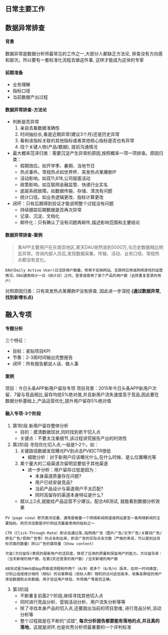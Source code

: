 ## 日常主要工作
 
## 数据异常排查
 
#### 背景
数据异常是数据分析师最常见的工作之一,大部分人都缺乏方法论, 排查没有方向感和层次。所以要有一套标准化流程去做这件事, 这样才能成为这块的专家
 
#### 前期准备
- 业务理解
- 指标口径
- 当前数据产出过程

#### 数据异常排查-方法论
- 判断是否异常
    1. 亲自去看数据准确性
    2. 时间抽拉长,看是近期异常(建议3个月)还是历史异常
    3. 看和该指标关联的其他指标或者其他核心指标是否也有异常
    4. 找个关键人物(产品/数据), 提前沟通情况
- 最大概率范泽归类：需要沉淀产生异常的原因,按照概率一项一项排查。原因归类：
    - 假期效应。如开学季、暑期、当地节日
    - 热点事件。常规热点如世界杯、突发热点某爆款IP
    - 活动影响。如双11,618,公司层面活动
    - 政策影响。如互联网金融监管、快递行业实名
    - 底层系统故障。如数据传输、存储、清洗有问题
    - 统计口径。如业务逻辑更改、指标计算更改
- 闭环：只有后期得到验证才能说明整个过程没有问题 
    - 持续跟踪后期数据是否再次异常
    - 记录、沉淀、文档化
    - 邮件化：只有确认了没有问题再邮件,描述影响范围和主要结论

#### 数据异常排查-案例
> 某APP主要用户在东南亚地区,某天DAU突然涨到5000万,与历史数据相比明显异常。咨询内部人员后,发现数据采集、传输、活动、业务口径、常规热点都没有变化。

```
DAU(Daily Active User)日活跃用户数量。常用于反映网站、互联网应用或网络游戏的运营情况。DAU通常统计一日（统计日）之内，登录或使用了某个产品的用户数（去除重复登录的用户）
```
对照原因归类：只有突发热点某爆款IP没有排查, 因此进一步深挖 **(通过数据异常,找到新增长点)**

## 融入专项
#### 专题分析
三个特征：
- 目标：紧贴项目KPI
- 节奏：2-3周时间输出完整报告
- 闭环：所有报告都说人话、做人事

#### 案例
项目：今日头条APP新用户留存专项
项目背景：2015年今日头条APP新用户次留、7留与竞品相比,留存均低5%绝对值,并且新用户流失速度高于竞品,因此要在数据分析基础上,产品运营优化,提升用户留存5%绝对值

#### 融入专项-3个阶段
1. 第1阶段 新用户留存整体分析
    - 目的：摸清数据现状,同时找到若干切入点
    - 关键点：不要太注重细节,该过程讲究报告产出的时效性
2. 第2阶段 寻找优化切入点,一般是1-2个。如：
    1. 关键路径数据发现曝光PV到点击PV的CTR很低
        - 细致分析：对于新用户应该曝光什么,在什么时候、是么位置曝光等
    2. 某个量大的二级渠道次留明显要低于其他渠道
        - 进一步分析：用户留存过低是因为：
            - 本身渠道质量存在问题?
            - 用户已经安装竞品?
            - 当前产品设计与渠道用户不太匹配?
            - 同时高留存的渠道本身特征是什么?
    - 就以上2点,就能给产品运营不少建议。配合AB测试, 就能看到数据分析效果

```
PV（page view）即页面浏览量，通常是衡量一个网络新闻频道或网站甚至一条网络新闻的主要指标。网页浏览数是评价网站流量最常用的指标之一

CTR（Click-Through-Rate）即点击通过率,指网络广告（图片广告/文字广告/关键词广告/排名广告/视频广告等）的点击到达率，即该广告的实际点击次数（严格的来说，可以是到达目标页面的数量）除以广告的展现量（Show content）

次留(次日留存)表现的是新用户的活跃度，体现了应用的质量和保留用户的能力。次日留存率：（当天新增的用户数，在第2天还登录的用户数）/当天新增的用户数

AB测试是为Web或App界面或流程制作两个（A/B）或多个（A/B/n）版本，在同一时间维度，分别让组成成分相同（相似）的访客群组（目标人群）随机的访问这些版本，收集各群组的用户体验数据和业务数据。用于验证用户体验、市场推广等是否正确。
```
3. 第3阶段 
    - 不断重复前面2个阶段,继续寻找其他切入点
    - 同时进行竞品分析、营销活动分析、用户流失分析等等
    - 除了寻找本身产品的切入点,还要跳出当前的项目思维, 进行竞品分析,活动分析等
    - 整个过程就是在不断的"试错", **每次分析报告都要能有落地的点,并且真的落地**。这就是闭环,也是优秀分析师最重要的一个评判标准
